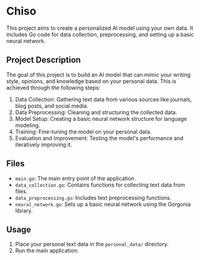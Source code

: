 # Chiso

This project aims to create a personalized AI model using your own data. It includes Go code for data collection, preprocessing, and setting up a basic neural network.

## Project Description

The goal of this project is to build an AI model that can mimic your writing style, opinions, and knowledge based on your personal data. This is achieved through the following steps:

1. Data Collection: Gathering text data from various sources like journals, blog posts, and social media.
2. Data Preprocessing: Cleaning and structuring the collected data.
3. Model Setup: Creating a basic neural network structure for language modeling.
4. Training: Fine-tuning the model on your personal data.
5. Evaluation and Improvement: Testing the model's performance and iteratively improving it.

## Files

- `main.go`: The main entry point of the application.
- `data_collection.go`: Contains functions for collecting text data from files.
- `data_preprocessing.go`: Includes text preprocessing functions.
- `neural_network.go`: Sets up a basic neural network using the Gorgonia library.

## Usage

1. Place your personal text data in the `personal_data/` directory.
2. Run the main application:

